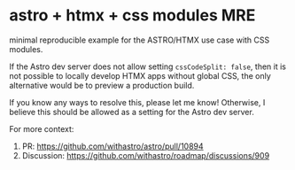# astro + htmx + css modules MRE
minimal reproducible example for the ASTRO/HTMX use case with CSS modules.

If the Astro dev server does not allow setting `cssCodeSplit: false`, then
it is not possible to locally develop HTMX apps without global CSS, the only
alternative would be to preview a production build.

If you know any ways to resolve this, please let me know!
Otherwise, I believe this
should be allowed as a setting for the Astro dev server.

For more context:
1. PR: https://github.com/withastro/astro/pull/10894
2. Discussion: https://github.com/withastro/roadmap/discussions/909
